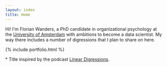 ```yaml
---
layout: index
title: Home
---
```



Hi! I'm Florian Wanders, a PhD candidate in organizational psychology at the <a title="University Profile" href="http://www.uva.nl/profiel/w/a/f.wanders/f.wanders.html">University of Amsterdam</a> with ambitions to become a data scientist. My way there includes a number of digressions that I plan to share on here. 


{% include portfolio.html %}

&#42; Title inspired by the <!-- <a href="https://twitter.com/@multiarmbandit">Katie</a> and <a href="https://twitter.com/benjaffe">Ben's</a> wonderful --> podcast <a href="http://lineardigressions.com">Linear Digressions</a>.


<!--
<style>
    #wrap { width: 200px; height: 100px; padding: 0; overflow: hidden; }
    #frame { width: 500px; height: 100px; border:0 }
    #frame {
        -ms-zoom: 0.75;
        -moz-transform: scale(0.75);
        -moz-transform-origin: 0 0;
        -o-transform: scale(0.75);
        -o-transform-origin: 0 0;
        -webkit-transform: scale(0.75);
        -webkit-transform-origin: 0 0;
    }
</style>

<div id="wrap">
<iframe id="frame" scrolling="no" frameborder="no" src="https://w.soundcloud.com/player/?url=https%3A//api.soundcloud.com/tracks/173277531&download=false&autoplay=false&show_artwork=false&color=d3d3d3&sharing=false&buying=false"></iframe>
</div>
-->

